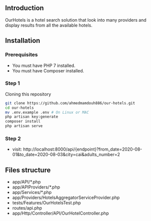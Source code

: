 ## Introduction

OurHotels is a hotel search solution that look into many providers and display results from
all the available hotels.

## Installation

### Prerequisites

* You must have PHP 7 installed. 
* You must have Composer installed.

### Step 1

Cloning this repository

```bash
git clone https://github.com/ahmedmamdouh886/our-hotels.git
cd our-hotels
mv .env.example .env # On Linux or MAC
php artisan key:generate
composer install
php artisan serve
``` 

### Step 2

* visit: http://localhost:8000/api/{endpoint}?from_date=2020-08-01&to_date=2020-08-03&city=cai&adults_number=2

## Files structure

* app/API/*.php
* app/APIProviders/*.php
* app/Services/*.php
* app/Providers/HotelsAggregatorServiceProvider.php
* tests/Features/OurHotelsTest.php
* routes/api.php
* app/Http/Controller/API/OurHotelController.php

